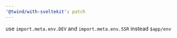 ```yaml
---
'@twind/with-sveltekit': patch
---
```


use `import.meta.env.DEV` and `import.meta.env.SSR` instead `$app/env`
